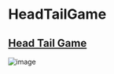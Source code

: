 # HeadTailGame

## [Head Tail Game](https://head-tail-game.netlify.app/)

![image](https://user-images.githubusercontent.com/64953911/175334494-7d02d74d-8694-4d3c-a5c4-b7538f4a74b7.png)
